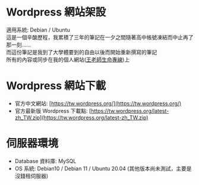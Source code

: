 # Wordpress 網站架設
適用系統: Debian / Ubuntu  
這是一個辛酸歷程，我累積了三年的筆記在一夕之間隨著高中帳號凍結而中止再了那一刻......  
而這份筆記是我到了大學體要到的自由以後而開始重新撰寫的筆記  
所有的內容或同步在我的個人網站([王老師生命專線](https://www.jw-albert.tw))上  

# Wordpress 網站下載
- 官方中文網站: [https://tw.wordpress.org/](https://tw.wordpress.org/)  
- 官方最新版 Wordpress 下載點: [https://tw.wordpress.org/latest-zh_TW.zip](https://tw.wordpress.org/latest-zh_TW.zip)  

# 伺服器環境
- Database 資料庫: MySQL
- OS 系統: Debian10 / Debian 11 / Ubuntu 20.04 (其他版本尚未測試，主要是沒錢租伺服器)  
